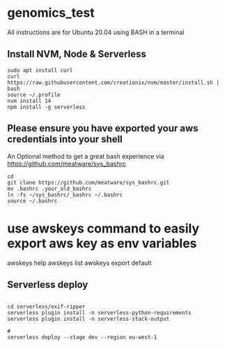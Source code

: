# genomics_test
All instructions are for Ubuntu 20.04 using BASH in a terminal

## Install NVM, Node & Serverless
```
sudo apt install curl 
curl https://raw.githubusercontent.com/creationix/nvm/master/install.sh | bash 
source ~/.profile  
nvm install 14
npm install -g serverless
```

## Please ensure you have exported your aws credentials into your shell
An Optional method to get a great bash experience via https://github.com/meatware/sys_bashrc

```
cd
git clone https://github.com/meatware/sys_bashrc.git
mv .bashrc .your_old_bashrc
ln -fs ~/sys_bashrc/_bashrc ~/.bashrc
source ~/.bashrc
```

# use awskeys command to easily export aws key as env variables
awskeys help
awskeys list
awskeys export default

## Serverless deploy
```

cd serverless/exif-ripper
serverless plugin install -n serverless-python-requirements
serverless plugin install -n serverless-stack-output

#
serverless deploy --stage dev --region eu-west-1
```
